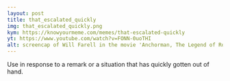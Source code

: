 ```yaml
---
layout: post
title: that_escalated_quickly
img: that_escalated_quickly.png
kym: https://knowyourmeme.com/memes/that-escalated-quickly
yt: https://www.youtube.com/watch?v=FONN-0uoTHI
alt: screencap of Will Farell in the movie 'Anchorman, The Legend of Ron Burgundy'
---
```

Use in response to a remark or a situation that has quickly gotten out of hand.